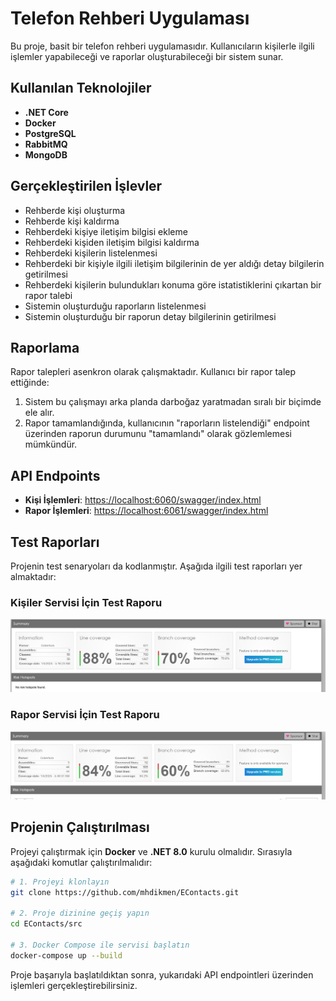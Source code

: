 # Telefon Rehberi Uygulaması

Bu proje, basit bir telefon rehberi uygulamasıdır. Kullanıcıların kişilerle ilgili işlemler yapabileceği ve raporlar oluşturabileceği bir sistem sunar.

## Kullanılan Teknolojiler
- **.NET Core**
- **Docker**
- **PostgreSQL**
- **RabbitMQ**
- **MongoDB**

## Gerçekleştirilen İşlevler
- Rehberde kişi oluşturma
- Rehberde kişi kaldırma
- Rehberdeki kişiye iletişim bilgisi ekleme
- Rehberdeki kişiden iletişim bilgisi kaldırma
- Rehberdeki kişilerin listelenmesi
- Rehberdeki bir kişiyle ilgili iletişim bilgilerinin de yer aldığı detay bilgilerin getirilmesi
- Rehberdeki kişilerin bulundukları konuma göre istatistiklerini çıkartan bir rapor talebi
- Sistemin oluşturduğu raporların listelenmesi
- Sistemin oluşturduğu bir raporun detay bilgilerinin getirilmesi

## Raporlama
Rapor talepleri asenkron olarak çalışmaktadır. Kullanıcı bir rapor talep ettiğinde:
1. Sistem bu çalışmayı arka planda darboğaz yaratmadan sıralı bir biçimde ele alır.
2. Rapor tamamlandığında, kullanıcının "raporların listelendiği" endpoint üzerinden raporun durumunu "tamamlandı" olarak gözlemlemesi mümkündür.

## API Endpoints
- **Kişi İşlemleri**: [https://localhost:6060/swagger/index.html](https://localhost:6060/swagger/index.html)
- **Rapor İşlemleri**: [https://localhost:6061/swagger/index.html](https://localhost:6061/swagger/index.html)

## Test Raporları
Projenin test senaryoları da kodlanmıştır. Aşağıda ilgili test raporları yer almaktadır:

### Kişiler Servisi İçin Test Raporu
![Kişiler Test Raporu](https://github.com/mhdikmen/EContacts/blob/master/src/Services/Contact/Contact.API.Tests/TestResults.png)

### Rapor Servisi İçin Test Raporu
![Rapor Test Raporu](https://github.com/mhdikmen/EContacts/blob/master/src/Services/Report/Report.API.Tests/TestResults.png)

## Projenin Çalıştırılması
Projeyi çalıştırmak için **Docker**  ve **.NET 8.0** kurulu olmalıdır. Sırasıyla aşağıdaki komutlar çalıştırılmalıdır:

```bash
# 1. Projeyi klonlayın
git clone https://github.com/mhdikmen/EContacts.git

# 2. Proje dizinine geçiş yapın
cd EContacts/src

# 3. Docker Compose ile servisi başlatın
docker-compose up --build
```

Proje başarıyla başlatıldıktan sonra, yukarıdaki API endpointleri üzerinden işlemleri gerçekleştirebilirsiniz.
